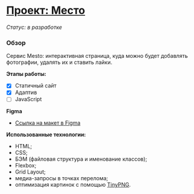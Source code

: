 # [Проект: Место](https://nurmy-26.github.io/mesto-project/)

*Статус: в разработке*

### Обзор

Cервис Mesto: интерактивная страница, куда можно будет добавлять фотографии, удалять их и ставить лайки.

**Этапы работы:**
- [x] Статичный сайт
- [x] Адаптив
- [ ] JavaScript

**Figma**

* [Ссылка на макет в Figma](https://www.figma.com/file/2cn9N9jSkmxD84oJik7xL7/JavaScript.-Sprint-4?node-id=0%3A1)

**Использованные технологии:**

* HTML;
* CSS;
* БЭМ (файловая структура и именование классов);
* Flexbox;
* Grid Layout;
* медиа-запросы в точках перелома;
* оптимизация картинок с помощью [TinyPNG](https://tinypng.com/).
